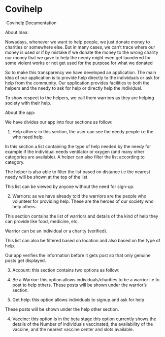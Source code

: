# Covihelp

﻿
Covihelp Documentation

  

About Idea:

Nowadays, whenever we want to help people, we just donate money to charities or somewhere else. But in many cases, we can’t trace where our money is used or if by mistake if we donate the money to the wrong charity our money that we gave to help the needy might even get laundered for some violent works or not get used for the purpose for what we donated

So to make this transparency we have developed an application. The main idea of our application is to provide help directly to the individuals or ask for help from the community. Our application provides facilities to both the helpers and the needy to ask for help or directly help the individual.

To show respect to the helpers, we call them warriors as they are helping society with their help.

  

About the app:

We have divides our app into four sections as follow:

  

1.  Help others: in this section, the user can see the needy people i.e the who need help.
    

In this section a list containing the type of help needed by the needy for example if the individual needs ventilator or oxygen (and many other categories are available). A helper can also filter the list according to category.

The helper is also able to filter the list based on distance i.e the nearest needy will be shown at the top of the list.

This list can be viewed by anyone without the need for sign-up.

  

2.  Warriors: as we have already told the warriors are the people who volunteer for providing help. These are the heroes of our society who help others.
    

This section contains the list of warriors and details of the kind of help they can provide like food, medicine, etc.

Warrior can be an individual or a charity (verified).

This list can also be filtered based on location and also based on the type of help.

Our app verifies the information before it gets post so that only genuine posts get displayed.

  

3.  Account: this section contains two options as follow:
    

1.  Be a Warrior: this option allows individuals/charities to be a warrior i.e to post to help others. These posts will be shown under the warrior’s section.
    
2.  Get help: this option allows individuals to signup and ask for help
    

These posts will be shown under the help other section.

  

4. Vaccine: this option is in the beta stage this option currently shows the details of  the Number of individuals vaccinated, the availability of the vaccine, and the  nearest vaccine center and slots available.
